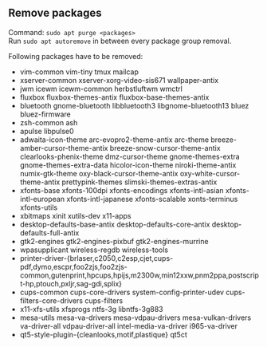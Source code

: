 ## Remove packages
Command: `sudo apt purge <packages>`
<br>
Run `sudo apt autoremove` in between every package group removal.

Following packages have to be removed:
- vim-common vim-tiny tmux mailcap
- xserver-common xserver-xorg-video-sis671 wallpaper-antix
- jwm icewm icewm-common herbstluftwm wmctrl
- fluxbox fluxbox-themes-antix fluxbox-base-themes-antix
- bluetooth gnome-bluetooth libbluetooth3 libgnome-bluetooth13 bluez bluez-firmware
- zsh-common ash
- apulse libpulse0
- adwaita-icon-theme arc-evopro2-theme-antix arc-theme breeze-amber-cursor-theme-antix breeze-snow-cursor-theme-antix clearlooks-phenix-theme dmz-cursor-theme gnome-themes-extra gnome-themes-extra-data hicolor-icon-theme niroki-theme-antix numix-gtk-theme oxy-black-cursor-theme-antix oxy-white-cursor-theme-antix prettypink-themes slimski-themes-extras-antix
- xfonts-base xfonts-100dpi xfonts-encodings xfonts-intl-asian xfonts-intl-european xfonts-intl-japanese xfonts-scalable xonts-terminus xfonts-utils
- xbitmaps xinit xutils-dev x11-apps
- desktop-defaults-base-antix desktop-defaults-core-antix desktop-defaults-full-antix
- gtk2-engines gtk2-engines-pixbuf gtk2-engines-murrine
- wpasupplicant wireless-regdb wireless-tools
- printer-driver-{brlaser,c2050,c2esp,cjet,cups-pdf,dymo,escpr,foo2zjs,foo2zjs-common,gutenprint,hpcups,hpijs,m2300w,min12xxw,pnm2ppa,postscript-hp,ptouch,pxljr,sag-gdi,splix}
- cups-common cups-core-drivers system-config-printer-udev cups-filters-core-drivers cups-filters
- x11-xfs-utils xfsprogs ntfs-3g libntfs-3g883
- mesa-utils mesa-va-drivers mesa-vdpau-drivers mesa-vulkan-drivers va-driver-all vdpau-driver-all intel-media-va-driver i965-va-driver
- qt5-style-plugin-{cleanlooks,motif,plastique} qt5ct
